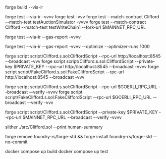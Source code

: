 forge build --via-ir
<!-- Test without gas report -->
<!-- Note: Use vv when mass minting -->
forge test --via-ir -vvvv
forge test -vvv
forge test --match-contract Clifford --match-test testAuctionSimulator -vvvv
forge test --match-contract Clifford --match-test testWriteChain1 --fork-url $MAINNET_RPC_URL

<!-- Test without optimizer -->
forge test --via-ir --gas-report  -vvvv
<!-- Test with optimizer -->
forge test --via-ir --gas-report  -vvvv --optimize --optimizer-runs 1000
<!-- Deploy to localhost -->
forge script script/Clifford.s.sol:CliffordScript --rpc-url http://localhost:8545 --broadcast -vvv
forge script script/Clifford.s.sol:CliffordScript --private-key $PRIVATE_KEY --rpc-url http://localhost:8545 --broadcast  -vvvv
forge script script/FakeClifford.s.sol:FakeCliffordScript --rpc-url http://localhost:8545 --broadcast -vvv
<!-- Deploy to Goerli -->
forge script script/Clifford.s.sol:CliffordScript --rpc-url $GOERLI_RPC_URL --broadcast --verify -vvvv
forge script script/FakeClifford.s.sol:FakeCliffordScript --rpc-url $GOERLI_RPC_URL --broadcast --verify -vvv
<!-- Deploy to Sepolia -->
forge script script/Clifford.s.sol:CliffordScript --private-key $PRIVATE_KEY --rpc-url $MAINNET_RPC_URL --broadcast --verify -vvvv
<!-- Slither overview -->
slither ./src/Clifford.sol --print human-summary
<!-- Forge std update -->
forge remove foundry-rs/forge-std && forge install foundry-rs/forge-std --no-commit

docker compose up build
docker compose up test